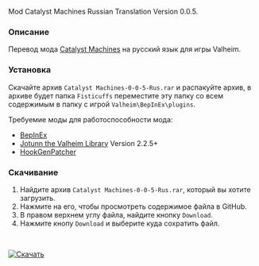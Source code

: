 Mod Catalyst Machines Russian Translation Version 0.0.5.

### Описание

Перевод мода [Catalyst Machines](https://www.nexusmods.com/valheim/mods/1306) на русский язык для игры Valheim. 

### Установка

Скачайте архив `Catalyst Machines-0-0-5-Rus.rar` и распакуйте архив, в архиве будет папка `Fisticuffs` переместите эту папку со всем содержимым в папку с игрой `Valheim\BepInEx\plugins`.

Требуемие моды для работоспособности мода:
* [BepInEx](https://valheim.thunderstore.io/package/denikson/BepInExPack_Valheim/)
* [Jotunn the Valheim Library](https://www.nexusmods.com/valheim/mods/1138) Version 2.2.5+
* [HookGenPatcher](https://www.nexusmods.com/valheim/mods/505)

### Скачивание
1. Найдите архив `Catalyst Machines-0-0-5-Rus.rar`, который вы хотите загрузить.
2. Нажмите на его, чтобы просмотреть содержимое файла в GitHub.
3. В правом верхнем углу файла, найдите кнопку `Download`.
4. Нажмите кнопу `Download` и выберите куда сохратить файл.

<br>

[![Скачать](https://img.shields.io/badge/Скачать-0.5.5-blue?style=for-the-badge)](https://github.com/Dominowood371/Valheim-Mods/raw/main/Valheim%20Mods%20Russian%20Translation/Catalyst%20Machines/Catalyst%20Machines-0-0-5-Rus.rar)
